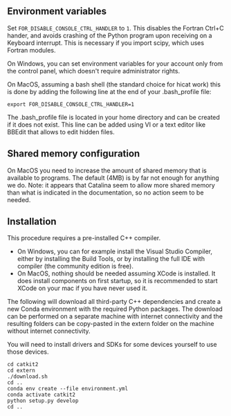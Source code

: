 Environment variables
---------------------

Set `FOR_DISABLE_CONSOLE_CTRL_HANDLER` to `1`. This disables the Fortran Ctrl+C hander, and avoids crashing of the Python program upon receiving on a Keyboard interrupt. This is necessary if you import scipy, which uses Fortran modules.

On Windows, you can set environment variables for your account only from the control panel, which doesn't require administrator rights.

On MacOS, assuming a bash shell (the standard choice for hicat work) this is done by adding the following line at the end of your .bash_profile file:
```
export FOR_DISABLE_CONSOLE_CTRL_HANDLER=1
```
The .bash_profile file is located in your home directory and can be created if it does not exist.
This line can be added using VI or a text editor like BBEdit that allows to edit hidden files.

Shared memory configuration
---------------------------

On MacOS you need to increase the amount of shared memory that is available to programs. The default (4MB) is by far not enough for anything we do.
Note: it appears that Catalina seem to allow more shared memory than what is indicated in the documentation, so no action seem to be needed.

Installation
------------

This procedure requires a pre-installed C++ compiler.
- On Windows, you can for example install the Visual Studio Compiler, either by installing the Build Tools, or by installing the full IDE with compiler (the community edition is free).
- On MacOS, nothing should be needed assuming XCode is installed. It does install components on first startup, so it is recommended to start XCode on your mac if you have never used it.

The following will download all third-party C++ dependencies and create a new Conda environment with the required Python packages. The download can be performed on a separate machine with internet connectivity and the resulting folders can be copy-pasted in the extern folder on the machine without internet connectivity.

You will need to install drivers and SDKs for some devices yourself to use those devices.

```
cd catkit2
cd extern
./download.sh
cd ..
conda env create --file environment.yml
conda activate catkit2
python setup.py develop
cd ..
```
